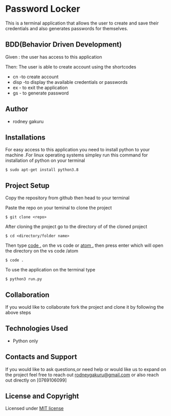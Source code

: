 # Password Locker 
This is a terminal application that allows the user to create and save their credentials and also generates passwords for themselves.

## BDD(Behavior Driven Development)
Given : the user has access to this application

Then: The user is able to create account using the shortcodes
* cn -to create account
* disp -to display the available credentials or passwords
* ex - to exit the application
* gs - to generate password
  
## Author 
* rodney gakuru
  
## Installations
For easy access to this application you need to install python to your machine .For linux operating systems simpley run this command for installation of python on your terminal
```
$ sudo apt-get install python3.8
```


## Project Setup
Copy the repository from github then head to your terminal

Paste the repo on your teminal to clone the project
```
$ git clone <repo>
```
After cloning the project  go to the directory of of the cloned project
```
$ cd <directory/folder name>
```
Then type [code .]()  on the vs code or [atom .]()  then press enter which will open the directory on the vs code /atom
```
$ code .
```
To use the application on the terminal type
```
$ python3 run.py
```
## Collaboration
If you would like to collaborate fork the project and clone it by following the above steps

## Technologies Used
* Python only

## Contacts and Support
If you would like to ask questions,or need help or would like us to expand on the project feel free to reach out rodneygakuru@gmail.com or also reach out directly on [0769106099]

## License and Copyright
Licensed under [MIT license](license)

